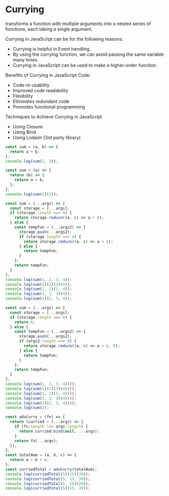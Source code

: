 # Currying

transforms a function with multiple arguments into a nested series of functions, each taking a single argument.

Currying in JavaScript can be for the following reasons:

- Currying is helpful in Event handling.
- By using the currying function, we can avoid passing the same variable many times.
- Currying in JavaScript can be used to make a higher-order function.

Benefits of Currying in JavaScript Code:

- Code re-usability
- Improved code readability
- Flexibility
- Eliminates redundant code
- Promotes functional programming

Techniques to Achieve Currying in JavaScript

- Using Closure
- Using Bind
- Using Lodash (3rd party library)

```js
const sum = (a, b) => {
  return a + b;
};
console.log(sum(2, 3));
```

```js
const sum = (a) => {
  return (b) => {
    return a + b;
  };
};
console.log(sum(2)(3));
```

```js
const sum = (...args) => {
  const storage = [...args];
  if (storage.length === 4) {
    return storage.reduce((a, c) => a + c);
  } else {
    const tempFun = (...args2) => {
      storage.push(...args2);
      if (storage.length === 4) {
        return storage.reduce((a, c) => a + c);
      } else {
        return tempFun;
      }
    };
    return tempFun;
  }
};
console.log(sum(1, 2, 3, 4));
console.log(sum(1)(2)(3)(4));
console.log(sum(1, 2)(3, 4));
console.log(sum(1, 2, 3)(4));
console.log(sum(1)(2, 3, 4));
```

```js
const sum = (...args) => {
  const storage = [...args];
  if (storage.length === 0) {
    return 0;
  } else {
    const tempFun = (...args2) => {
      storage.push(...args2);
      if (args2.length === 0) {
        return storage.reduce((a, c) => a + c, 0);
      } else {
        return tempFun;
      }
    };
    return tempFun;
  }
};
console.log(sum(1, 2, 3, 4)());
console.log(sum(1)(2)(3)(4)());
console.log(sum(1, 2)(3, 4)());
console.log(sum(1, 2, 3)(4)());
console.log(sum(1)(2, 3, 4)());
console.log(sum());
```

```js
const advCurry = (fn) => {
  return (curried = (...args) => {
    if (fn.length !== args.length) {
      return curried.bind(null, ...args);
    }
    return fn(...args);
  });
};
const totalNum = (a, b, c) => {
  return a + b + c;
};
const curriedTotal = advCurry(totalNum);
console.log(curriedTotal(5)(15)(20));
console.log(curriedTotal(5, 15, 20));
console.log(curriedTotal(5, 15)(20));
console.log(curriedTotal(5)(15, 20));
```
